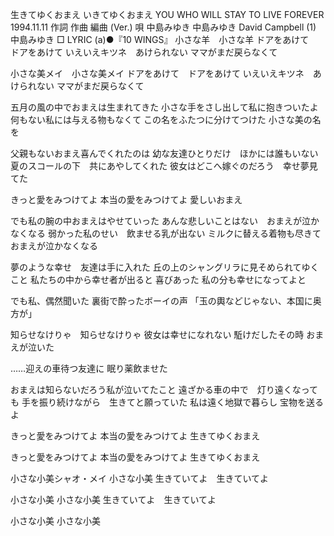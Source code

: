 
生きてゆくおまえ
いきてゆくおまえ
YOU WHO WILL STAY TO LIVE FOREVER
1994.11.11
作詞  作曲  編曲 (Ver.)   唄
中島みゆき   中島みゆき   David Campbell (1)
中島みゆき
□ LYRIC (a)●『10 WINGS』
小さな羊　小さな羊
ドアをあけて　ドアをあけて
いえいえキツネ　あけられない
ママがまだ戻らなくて

小さな美メイ　小さな美メイ
ドアをあけて　ドアをあけて
いえいえキツネ　あけられない
ママがまだ戻らなくて

五月の風の中でおまえは生まれてきた
小さな手をさし出して私に抱きついたよ
何もない私には与える物もなくて
この名をふたつに分けてつけた
小さな美の名を

父親もないおまえ喜んでくれたのは
幼な友達ひとりだけ　ほかには誰もいない
夏のスコールの下　共にあやしてくれた
彼女はどこへ嫁ぐのだろう　幸せ夢見てた

きっと愛をみつけてよ
本当の愛をみつけてよ
愛しいおまえ

でも私の腕の中おまえはやせていった
あんな悲しいことはない　おまえが泣かなくなる
弱かった私のせい　飲ませる乳が出ない
ミルクに替える着物も尽きて
おまえが泣かなくなる

夢のような幸せ　友達は手に入れた
丘の上のシャングリラに見そめられてゆくこと
私たちの中から幸せ者が出ると
喜びあった
私の分も幸せになってよと

でも私、偶然聞いた
裏街で酔ったボーイの声
「玉の輿などじゃない、本国に奥方が」

知らせなけりゃ　知らせなけりゃ
彼女は幸せになれない
駈けだしたその時
おまえが泣いた

……迎えの車待つ友達に
眠り薬飲ませた

おまえは知らないだろう私が泣いてたこと
遠ざかる車の中で　灯り遠くなっても
手を振り続けながら　生きてと願っていた
私は遠く地獄で暮らし
宝物を送るよ

きっと愛をみつけてよ
本当の愛をみつけてよ
生きてゆくおまえ

きっと愛をみつけてよ
本当の愛をみつけてよ
生きてゆくおまえ

小さな小美シャオ・メイ
小さな小美
生きていてよ　生きていてよ

小さな小美
小さな小美
生きていてよ　生きていてよ

小さな小美
小さな小美